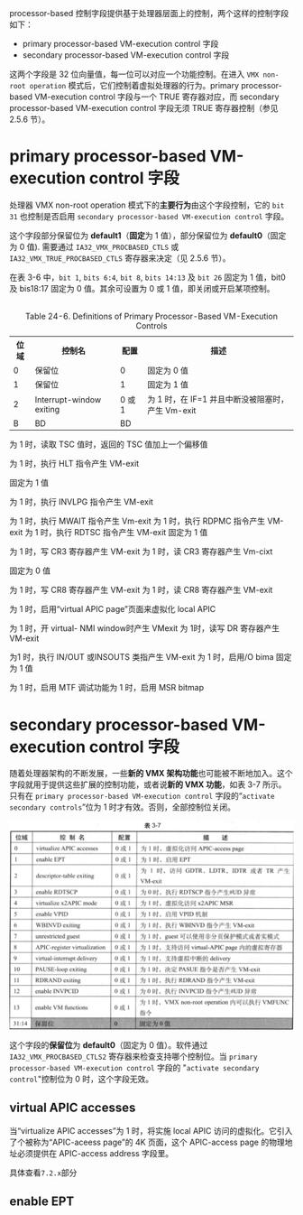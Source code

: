 

processor-based 控制字段提供基于处理器层面上的控制，两个这样的控制字段如下：

* primary processor-based VM-execution control 字段
* secondary processor-based VM-execution control 字段

这两个字段是 32 位向量值，每一位可以对应一个功能控制。在进入 `VMX non-root operation` 模式后，它们控制着虚拟处理器的行为。primary processor-based VM-execution  control 字段与一个 TRUE 寄存器对应，而 secondary processor-based VM-execution control 字段无须 TRUE 寄存器控制（参见 2.5.6 节）。

# primary processor-based VM-execution control 字段

处理器 VMX non-root operation 模式下的**主要行为**由这个字段控制，它的 `bit 31` 也控制是否启用 `secondary processor-based VM-execution control` 字段。

这个字段部分保留位为 **default1**（**固定**为 1 值），部分保留位为 **default0**（固定为 0 值). 需要通过 `IA32_VMX_PROCBASED_CTLS` 或 `IA32_VMX_TRUE_PROCBASED_CTLS` 寄存器来决定（见 2.5.6 节）。

在表 3-6 中，`bit 1`, `bits 6:4`, `bit 8`, `bits 14:13` 及 `bit 26` 固定为 1 值，bit0 及 bis18:17 固定为 0 值。其余可设置为 0 或 1 值，即关闭或开启某项控制。

<table>
 <caption><br>Table 24-6. Definitions of Primary Processor-Based VM-Execution Controls</br></caption>
    <tr>
        <th>位域</th>
        <th>控制名</th>
        <th>配置</th>
        <th>描述</th>
    </tr>
    <tr>
        <td>0</td>
        <td>保留位</td>
        <td>0</td>
        <td>固定为 0 值</td>
    </tr>
    <tr>
        <td>1</td>
        <td>保留位</td>
        <td>1</td>
        <td>固定为 1 值</td>
    </tr>
    <tr>
        <td>2</td>
        <td>
            Interrupt-window exiting
        </td>
        <td>0 或 1</td>
        <td>
            为 1 时，在 IF=1 并且中断没被阻塞时，产生 Vm-exit
        </td>
    </tr>
    <tr>
        <td>B</td>
        <td>BD</td>
        <td>BD</td>
    </tr>
</table>

 为 1 时，读取 TSC 值时，返回的 TSC 值加上一个偏移值

为 1 时，执行 HLT 指令产生 VM-exit

固定为 1 值

为 1 时，执行 INVLPG 指令产生 VM-exit

为 1 时，执行 MWAIT 指令产生 Vm-exit 为 1 时，执行 RDPMC 指令产生 VM-exit 为 1 时，执行 RDTSC 指令产生 VM-exit 固定为 1 值

为 1 时，写 CR3 寄存器产生 VM-exit 为 1 时，读 CR3 寄存器产生 Vm-cixt

固定为 0 值

为 1 时，写 CR8 寄存器产生 VM-exit 为 1 时，读 CR8 寄存器产生 VM-exit

为 1 时，启用“virtual APIC page”页面来虚拟化 local  APIC

为 1 时，开 virtual- NMI window时产生 VMexit 为 1时，读写 DR 寄存器产生 VM-exit

为1 时，执行 IN/OUT 或INSOUTS 类指产生 VM-exit 为 1 时，启用/O bima 固定为 1 值

为 1 时，启用 MTF 调试功能为 1 时，启用 MSR bitmap

# secondary processor-based VM-execution control 字段

随着处理器架构的不断发展，一些**新的 VMX 架构功能**也可能被不断地加入。这个字段就用于提供这些扩展的控制功能，或者说**新的 VMX 功能**，如表 3-7 所示。只有在  `primary processor-based VM-execution control` 字段的“`activate secondary controls`”位为 1 时才有效。否则，全部控制位关闭。

![2021-01-16-22-15-05.png](./images/2021-01-16-22-15-05.png)

这个字段的**保留位**为 **default0**（固定为 0 值）。软件通过 `IA32_VMX_PROCBASED_CTLS2` 寄存器来检查支持哪个控制位。当 `primary processor-based VM-execution control` 字段的 "`activate secondary control`"控制位为 0 时，这个字段无效。

## virtual APIC accesses

当“virtualize APIC accesses”为 1 时，将实施 local APIC 访问的虚拟化。它引入了个被称为“APIC-aceess page”的 4K 页面，这个 APlC-access page 的物理地址必须提供在 APIC-access address 字段里。

具体查看`7.2.x`部分

## enable EPT

